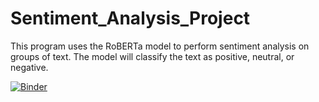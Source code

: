 # Sentiment_Analysis_Project

This program uses the RoBERTa model to perform sentiment analysis on groups of text. The model will classify the text as positive, neutral, or negative.

[![Binder](https://mybinder.org/badge_logo.svg)](https://mybinder.org/v2/gh/dallin91/Sentiment_Analysis_Project/HEAD)
